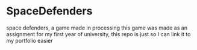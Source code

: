 # SpaceDefenders
space defenders, a game made in processing
this game was made as an assignment for my first year of university, this repo is just so I can link it to my portfolio easier

